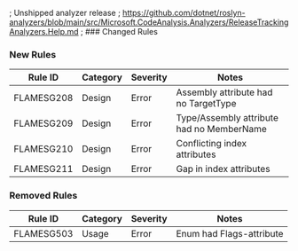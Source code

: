 ﻿; Unshipped analyzer release
; https://github.com/dotnet/roslyn-analyzers/blob/main/src/Microsoft.CodeAnalysis.Analyzers/ReleaseTrackingAnalyzers.Help.md
; ### Changed Rules

### New Rules

Rule ID | Category | Severity | Notes
--------|----------|----------|-------
FLAMESG208 | Design  | Error    | Assembly attribute had no TargetType
FLAMESG209 | Design  | Error    | Type/Assembly attribute had no MemberName
FLAMESG210 | Design  | Error  | Conflicting index attributes
FLAMESG211 | Design  | Error  | Gap in index attributes

### Removed Rules

 Rule ID    | Category | Severity | Notes       
------------|----------|----------|-------------
FLAMESG503 | Usage    | Error    | Enum had Flags-attribute
